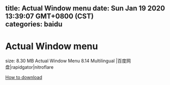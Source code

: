 
title: Actual Window menu
date: Sun Jan 19 2020 13:39:07 GMT+0800 (CST)    
categories: baidu
---

# Actual Window menu
size: 8.30 MB
 Actual Window Menu 8.14 Multilingual |百度网盘|rapidgator|nitroflare
 

[How to download](https://bpcam.bemobtrk.com/go/2ceec3aa-1ca2-46d6-b9ff-aaa5c184517c?jno=3035)